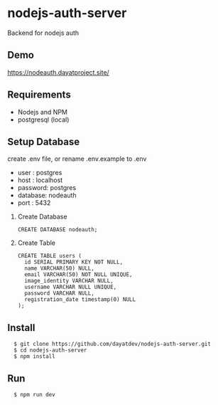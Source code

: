# nodejs-auth-server

Backend for nodejs auth

## Demo
https://nodeauth.dayatproject.site/

## Requirements

- Nodejs and NPM
- postgresql (local)

## Setup Database

  create .env file, or rename .env.example to .env

- user : postgres
- host : localhost
- password: postgres
- database: nodeauth
- port : 5432

1. Create Database 
    ```
    CREATE DATABASE nodeauth;
    ```
2. Create Table
    ```
    CREATE TABLE users (
      id SERIAL PRIMARY KEY NOT NULL,
      name VARCHAR(50) NULL,
      email VARCHAR(50) NOT NULL UNIQUE,
      image_identity VARCHAR NULL,
      username VARCHAR NULL UNIQUE,
      password VARCHAR NULL,
      registration_date timestamp(0) NULL
    );
    ```

## Install
```
  $ git clone https://github.com/dayatdev/nodejs-auth-server.git
  $ cd nodejs-auth-server
  $ npm install
```
## Run
```
  $ npm run dev
```
